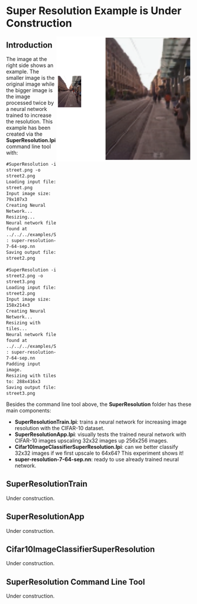 # Super Resolution Example is Under Construction
<img align="right" src="results/street_result.png"></img>
## Introduction
The image at the right side shows an example. The smaller image is the original image while the bigger image is the image processed twice by a neural network trained to increase the resolution.
This example has been created via the **SuperResolution.lpi** command line tool with:

```
#SuperResolution -i street.png -o street2.png
Loading input file: street.png
Input image size: 79x107x3
Creating Neural Network...
Resizing...
Neural network file found at ../../../examples/SuperResolution : super-resolution-7-64-sep.nn
Saving output file: street2.png

#SuperResolution -i street2.png -o street3.png
Loading input file: street2.png
Input image size: 158x214x3
Creating Neural Network...
Resizing with tiles...
Neural network file found at ../../../examples/SuperResolution : super-resolution-7-64-sep.nn
Padding input image.
Resizing with tiles to: 288x416x3
Saving output file: street3.png
```
Besides the command line tool above, the **SuperResolution** folder has these main components:
* **SuperResolutionTrain.lpi**: trains a neural network for increasing image resolution with the CIFAR-10 dataset.
* **SuperResolutionApp.lpi**: visually tests the trained neural network with CIFAR-10 images upscaling 32x32 images up 256x256 images.
* **Cifar10ImageClassifierSuperResolution.lpi**: can we better classify 32x32 images if we first upscale to 64x64? This experiment shows it!
* **super-resolution-7-64-sep.nn**: ready to use already trained neural network.

## SuperResolutionTrain
Under construction.
## SuperResolutionApp
Under construction.
## Cifar10ImageClassifierSuperResolution
Under construction.
## SuperResolution Command Line Tool
Under construction.
